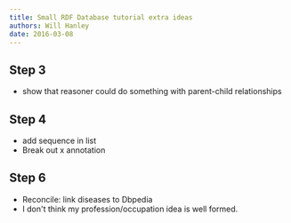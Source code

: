 ```yaml
---
title: Small RDF Database tutorial extra ideas
authors: Will Hanley
date: 2016-03-08
---
```


## Step 3
* show that reasoner could do something with parent-child relationships

## Step 4
* add sequence in list
* Break out x annotation

## Step 6
* Reconcile: link diseases to Dbpedia
* I don't think my profession/occupation idea is well formed.
